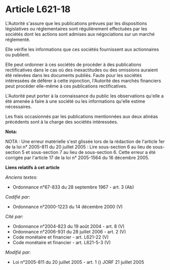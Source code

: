 # Article L621-18

L'Autorité s'assure que les publications prévues par les dispositions législatives ou réglementaires sont régulièrement
effectuées par les sociétés dont les actions sont admises aux négociations sur un marché réglementé.

Elle vérifie les informations que ces sociétés fournissent aux actionnaires ou publient.

Elle peut ordonner à ces sociétés de procéder à des publications rectificatives dans le cas où des inexactitudes ou des
omissions auraient été relevées dans les documents publiés. Faute pour les sociétés intéressées de déférer à cette
injonction, l'Autorité des marchés financiers peut procéder elle-même à ces publications rectificatives.

L'Autorité peut porter à la connaissance du public les observations qu'elle a été amenée à faire à une société ou les
informations qu'elle estime nécessaires.

Les frais occasionnés par les publications mentionnées aux deux alinéas précédents sont à la charge des sociétés intéressées.

**Nota:**

NOTA : Une erreur matérielle s'est glissée lors de la rédaction de l'article 1er de la loi n° 2005-811 du 20 juillet 2005 :
Lire sous-section 6 au lieu de sous-section 5 et sous-section 7 au lieu de sous-section 6. Cette erreur a été corrigée par
l'article 17 de la loi n° 2005-1564 du 16 décembre 2005.

**Liens relatifs à cet article**

_Anciens textes_:

  - Ordonnance n°67-833 du 28 septembre 1967 - art. 3 (Ab)

_Codifié par_:

  - Ordonnance n°2000-1223 du 14 décembre 2000 (V)

_Cité par_:

  - Ordonnance n°2004-823 du 19 août 2004 - art. 8 (V)
  - Ordonnance n°2006-931 du 28 juillet 2006 - art. 2 (V)
  - Code monétaire et financier - art. L621-22 (V)
  - Code monétaire et financier - art. L621-5-3 (V)

_Modifié par_:

  - Loi n°2005-811 du 20 juillet 2005 - art. 1 () JORF 21 juillet 2005
